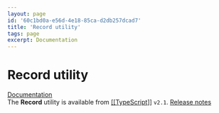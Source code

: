 ```yaml
---
layout: page
id: '60c1bd0a-e56d-4e18-85ca-d2db257dcad7'
title: 'Record utility'
tags: page
excerpt: Documentation
---
```

  
# Record utility

<div class="space-y-2">
<div class="element-block ml-0"><div class="flex-1"><a class="text-indigo-400" href="https://www.typescriptlang.org/docs/handbook/utility-types.html#recordkeystype" target="_blank" rel="">Documentation</a></div></div>

<div class="element-block ml-0"><div class="flex-1">The <strong class="text-rose-400">Record</strong> utility is available from <a class="text-teal-400 group" href="/pages/typescript"><span class="text-gray-500 group-hover:text-yellow-500">[[</span>TypeScript<span class="text-gray-500 group-hover:text-yellow-500">]]</span></a> <code>v2.1</code>. <a class="text-indigo-400" href="https://www.typescriptlang.org/docs/handbook/release-notes/typescript-2-1.html#partial-readonly-record-and-pick" target="_blank" rel="">Release notes</a></div></div>
</div>
